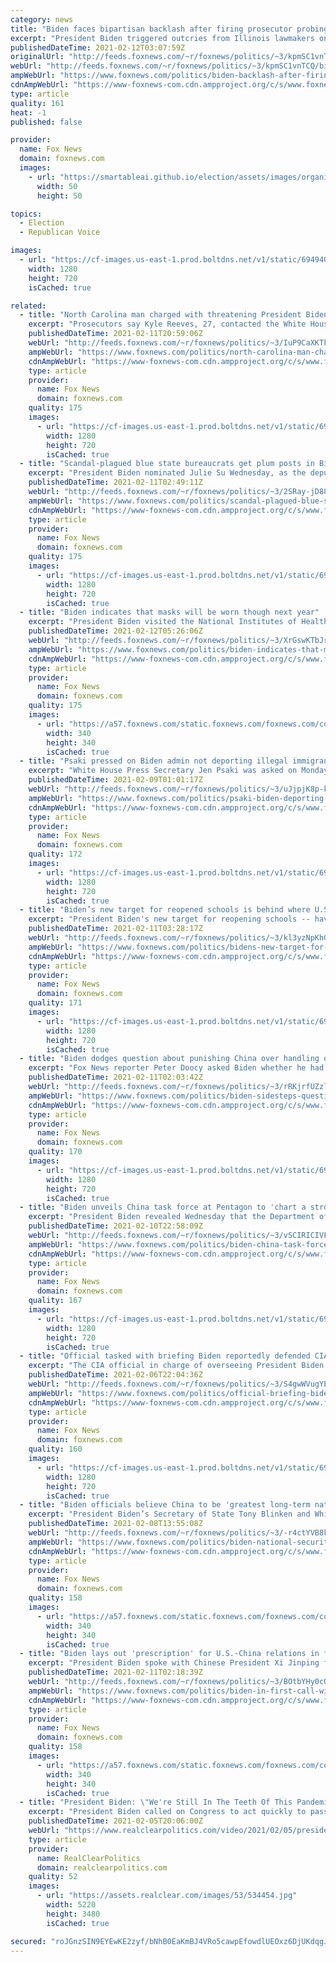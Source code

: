 ```yaml
---
category: news
title: "Biden faces bipartisan backlash after firing prosecutor probing corruption among Illinois Democrats"
excerpt: "President Biden triggered outcries from Illinois lawmakers on both sides of the aisle after he fired a prosecutor overseeing corruption probes of Democrats in the state. "
publishedDateTime: 2021-02-12T03:07:59Z
originalUrl: "http://feeds.foxnews.com/~r/foxnews/politics/~3/kpmSC1vnTCQ/biden-backlash-after-firing-prosecutor-running-corruption-investigation-illinois-dems"
webUrl: "http://feeds.foxnews.com/~r/foxnews/politics/~3/kpmSC1vnTCQ/biden-backlash-after-firing-prosecutor-running-corruption-investigation-illinois-dems"
ampWebUrl: "https://www.foxnews.com/politics/biden-backlash-after-firing-prosecutor-running-corruption-investigation-illinois-dems.amp"
cdnAmpWebUrl: "https://www-foxnews-com.cdn.ampproject.org/c/s/www.foxnews.com/politics/biden-backlash-after-firing-prosecutor-running-corruption-investigation-illinois-dems.amp"
type: article
quality: 161
heat: -1
published: false

provider:
  name: Fox News
  domain: foxnews.com
  images:
    - url: "https://smartableai.github.io/election/assets/images/organizations/foxnews.com-50x50.jpg"
      width: 50
      height: 50

topics:
  - Election
  - Republican Voice

images:
  - url: "https://cf-images.us-east-1.prod.boltdns.net/v1/static/694940094001/445ed9ed-cd0c-41f3-83e6-58a88f7d11ba/8d88fc84-ae2d-47e0-a180-90c427f3db5e/1280x720/match/image.jpg"
    width: 1280
    height: 720
    isCached: true

related:
  - title: "North Carolina man charged with threatening President Biden"
    excerpt: "Prosecutors say Kyle Reeves, 27, contacted the White House switchboard “multiple times” and “made threats against President Biden and others.”"
    publishedDateTime: 2021-02-11T20:59:06Z
    webUrl: "http://feeds.foxnews.com/~r/foxnews/politics/~3/IuP9CaXKTkE/north-carolina-man-charged-threatening-president-biden"
    ampWebUrl: "https://www.foxnews.com/politics/north-carolina-man-charged-threatening-president-biden.amp"
    cdnAmpWebUrl: "https://www-foxnews-com.cdn.ampproject.org/c/s/www.foxnews.com/politics/north-carolina-man-charged-threatening-president-biden.amp"
    type: article
    provider:
      name: Fox News
      domain: foxnews.com
    quality: 175
    images:
      - url: "https://cf-images.us-east-1.prod.boltdns.net/v1/static/694940094001/445ed9ed-cd0c-41f3-83e6-58a88f7d11ba/8d88fc84-ae2d-47e0-a180-90c427f3db5e/1280x720/match/image.jpg"
        width: 1280
        height: 720
        isCached: true
  - title: "Scandal-plagued blue state bureaucrats get plum posts in Biden admin"
    excerpt: "President Biden nominated Julie Su Wednesday, as the deputy secretary for the U.S. Department of Labor."
    publishedDateTime: 2021-02-11T02:49:11Z
    webUrl: "http://feeds.foxnews.com/~r/foxnews/politics/~3/2SRay-jD88Q/scandal-plagued-blue-state-bureaucrats-get-plum-posts-in-biden-admin"
    ampWebUrl: "https://www.foxnews.com/politics/scandal-plagued-blue-state-bureaucrats-get-plum-posts-in-biden-admin.amp"
    cdnAmpWebUrl: "https://www-foxnews-com.cdn.ampproject.org/c/s/www.foxnews.com/politics/scandal-plagued-blue-state-bureaucrats-get-plum-posts-in-biden-admin.amp"
    type: article
    provider:
      name: Fox News
      domain: foxnews.com
    quality: 175
    images:
      - url: "https://cf-images.us-east-1.prod.boltdns.net/v1/static/694940094001/4e468e48-daf4-48c9-b172-5e8ae98b3f4a/e9d7c456-73c0-43ba-9de5-5359a023293c/1280x720/match/image.jpg"
        width: 1280
        height: 720
        isCached: true
  - title: "Biden indicates that masks will be worn though next year"
    excerpt: "President Biden visited the National Institutes of Health complex on Thursday and he spoke about the U.S. vaccine supply and his goals for the rollout, but he also indicated that mask-wearing will likely be a reality for the next year. "
    publishedDateTime: 2021-02-12T05:26:06Z
    webUrl: "http://feeds.foxnews.com/~r/foxnews/politics/~3/XrGswKTbJrI/biden-indicates-that-masks-will-be-worn-though-next-year"
    ampWebUrl: "https://www.foxnews.com/politics/biden-indicates-that-masks-will-be-worn-though-next-year.amp"
    cdnAmpWebUrl: "https://www-foxnews-com.cdn.ampproject.org/c/s/www.foxnews.com/politics/biden-indicates-that-masks-will-be-worn-though-next-year.amp"
    type: article
    provider:
      name: Fox News
      domain: foxnews.com
    quality: 175
    images:
      - url: "https://a57.foxnews.com/static.foxnews.com/foxnews.com/content/uploads/2018/09/340/340/demarche.jpg?ve=1&tl=1"
        width: 340
        height: 340
        isCached: true
  - title: "Psaki pressed on Biden admin not deporting illegal immigrants who drive drunk"
    excerpt: "White House Press Secretary Jen Psaki was asked on Monday about pending guidance that would spare some illegal immigrants convicted of less serious offenses from deportation"
    publishedDateTime: 2021-02-09T01:01:17Z
    webUrl: "http://feeds.foxnews.com/~r/foxnews/politics/~3/uJjpjK8p-kA/psaki-biden-deporting-illegal-immigrants-drive-drunk"
    ampWebUrl: "https://www.foxnews.com/politics/psaki-biden-deporting-illegal-immigrants-drive-drunk.amp"
    cdnAmpWebUrl: "https://www-foxnews-com.cdn.ampproject.org/c/s/www.foxnews.com/politics/psaki-biden-deporting-illegal-immigrants-drive-drunk.amp"
    type: article
    provider:
      name: Fox News
      domain: foxnews.com
    quality: 172
    images:
      - url: "https://cf-images.us-east-1.prod.boltdns.net/v1/static/694940094001/98c9f18a-40b4-4c42-a1b2-22fe7d7091a6/c2ad6e60-a0b7-4ef0-8983-5fb23af6b0e5/1280x720/match/image.jpg"
        width: 1280
        height: 720
        isCached: true
  - title: "Biden’s new target for reopened schools is behind where U.S. is now, data show"
    excerpt: "President Biden's new target for reopening schools -- having more than 50% of public schools offering at least one day of in-person classes a week -- is behind where the nation's public schools already are. "
    publishedDateTime: 2021-02-11T03:28:17Z
    webUrl: "http://feeds.foxnews.com/~r/foxnews/politics/~3/kl3yzNpKhGs/bidens-new-target-for-reopened-schools-is-behind-where-u-s-is-now-data-show"
    ampWebUrl: "https://www.foxnews.com/politics/bidens-new-target-for-reopened-schools-is-behind-where-u-s-is-now-data-show.amp"
    cdnAmpWebUrl: "https://www-foxnews-com.cdn.ampproject.org/c/s/www.foxnews.com/politics/bidens-new-target-for-reopened-schools-is-behind-where-u-s-is-now-data-show.amp"
    type: article
    provider:
      name: Fox News
      domain: foxnews.com
    quality: 171
    images:
      - url: "https://cf-images.us-east-1.prod.boltdns.net/v1/static/694940094001/4e468e48-daf4-48c9-b172-5e8ae98b3f4a/e9d7c456-73c0-43ba-9de5-5359a023293c/1280x720/match/image.jpg"
        width: 1280
        height: 720
        isCached: true
  - title: "Biden dodges question about punishing China over handling of coronavirus pandemic"
    excerpt: "Fox News reporter Peter Doocy asked Biden whether he had any interest in punishing for failing to disclose critical information related to the pandemic’s severity."
    publishedDateTime: 2021-02-11T02:03:42Z
    webUrl: "http://feeds.foxnews.com/~r/foxnews/politics/~3/rRKjrfUZzlw/biden-sidesteps-question-punishing-china-handling-coronavirus-pandemic"
    ampWebUrl: "https://www.foxnews.com/politics/biden-sidesteps-question-punishing-china-handling-coronavirus-pandemic.amp"
    cdnAmpWebUrl: "https://www-foxnews-com.cdn.ampproject.org/c/s/www.foxnews.com/politics/biden-sidesteps-question-punishing-china-handling-coronavirus-pandemic.amp"
    type: article
    provider:
      name: Fox News
      domain: foxnews.com
    quality: 170
    images:
      - url: "https://cf-images.us-east-1.prod.boltdns.net/v1/static/694940094001/cfaaa6e4-0f14-44f4-b46a-9fee512596fb/2bafbcb8-cbc3-41a0-ac8a-29d5d0125fad/1280x720/match/image.jpg"
        width: 1280
        height: 720
        isCached: true
  - title: "Biden unveils China task force at Pentagon to 'chart a strong path forward' on Beijing"
    excerpt: "President Biden revealed Wednesday that the Department of Defense has established a wide-ranging task force that will conduct a strategic review of his administration’s strategy toward China amid mounting tensions in the Pacific."
    publishedDateTime: 2021-02-10T22:58:09Z
    webUrl: "http://feeds.foxnews.com/~r/foxnews/politics/~3/vSCIRICIVFw/biden-china-task-force-pentagon-strong-path-forward-beijing"
    ampWebUrl: "https://www.foxnews.com/politics/biden-china-task-force-pentagon-strong-path-forward-beijing.amp"
    cdnAmpWebUrl: "https://www-foxnews-com.cdn.ampproject.org/c/s/www.foxnews.com/politics/biden-china-task-force-pentagon-strong-path-forward-beijing.amp"
    type: article
    provider:
      name: Fox News
      domain: foxnews.com
    quality: 167
    images:
      - url: "https://cf-images.us-east-1.prod.boltdns.net/v1/static/694940094001/6f8ed1a6-fe3a-4544-ba64-ed369cff65e9/5278d9ba-b2d6-4465-b58a-3321e6ae1e1c/1280x720/match/image.jpg"
        width: 1280
        height: 720
        isCached: true
  - title: "Official tasked with briefing Biden reportedly defended CIA’s false intel about torture effectiveness"
    excerpt: "The CIA official in charge of overseeing President Biden’s daily intelligence briefing reportedly lead a standoff between the CIA and the Senate Intelligence Committee."
    publishedDateTime: 2021-02-06T22:04:36Z
    webUrl: "http://feeds.foxnews.com/~r/foxnews/politics/~3/S4gwWVugYEk/official-briefing-biden-cia-false-intel-torture-effectiveness"
    ampWebUrl: "https://www.foxnews.com/politics/official-briefing-biden-cia-false-intel-torture-effectiveness.amp"
    cdnAmpWebUrl: "https://www-foxnews-com.cdn.ampproject.org/c/s/www.foxnews.com/politics/official-briefing-biden-cia-false-intel-torture-effectiveness.amp"
    type: article
    provider:
      name: Fox News
      domain: foxnews.com
    quality: 160
    images:
      - url: "https://cf-images.us-east-1.prod.boltdns.net/v1/static/694940094001/4c1c9f88-8491-4368-aaae-00f24e45654b/7c18c51d-3b0e-47d0-b6e0-deaee4ae7030/1280x720/match/image.jpg"
        width: 1280
        height: 720
        isCached: true
  - title: "Biden officials believe China to be 'greatest long-term national security threat' to the US, McCaul says"
    excerpt: "President Biden’s Secretary of State Tony Blinken and White House national security adviser Jake Sullivan believe that China poses the \"greatest long-term national security threat to the United States,\" Republican Rep. Michael McCaul told Fox News after speaking with the officials, but McCaul said they"
    publishedDateTime: 2021-02-08T13:55:08Z
    webUrl: "http://feeds.foxnews.com/~r/foxnews/politics/~3/-r4ctYVB8kU/biden-national-security-officials-believe-china-greatest-long-term-threat-mccaul"
    ampWebUrl: "https://www.foxnews.com/politics/biden-national-security-officials-believe-china-greatest-long-term-threat-mccaul.amp"
    cdnAmpWebUrl: "https://www-foxnews-com.cdn.ampproject.org/c/s/www.foxnews.com/politics/biden-national-security-officials-believe-china-greatest-long-term-threat-mccaul.amp"
    type: article
    provider:
      name: Fox News
      domain: foxnews.com
    quality: 158
    images:
      - url: "https://a57.foxnews.com/static.foxnews.com/foxnews.com/content/uploads/2020/10/340/340/brooke-singman-headshot.jpg?ve=1&tl=1"
        width: 340
        height: 340
        isCached: true
  - title: "Biden lays out 'prescription' for U.S.-China relations in first call with Xi Jinping since taking office"
    excerpt: "President Biden spoke with Chinese President Xi Jinping for the first time Wednesday night since taking office, outlining his administration’s “core concerns” with China’s “practices, aggressive activities and abuses,” signaling a “clear and consistent subscription to American values,” while discussing"
    publishedDateTime: 2021-02-11T02:18:39Z
    webUrl: "http://feeds.foxnews.com/~r/foxnews/politics/~3/BOtbYHy0cQA/biden-in-first-call-with-xi-jinping-outlines-us-china-policy-core-concerns-of-chinas-abuses"
    ampWebUrl: "https://www.foxnews.com/politics/biden-in-first-call-with-xi-jinping-outlines-us-china-policy-core-concerns-of-chinas-abuses.amp"
    cdnAmpWebUrl: "https://www-foxnews-com.cdn.ampproject.org/c/s/www.foxnews.com/politics/biden-in-first-call-with-xi-jinping-outlines-us-china-policy-core-concerns-of-chinas-abuses.amp"
    type: article
    provider:
      name: Fox News
      domain: foxnews.com
    quality: 158
    images:
      - url: "https://a57.foxnews.com/static.foxnews.com/foxnews.com/content/uploads/2020/10/340/340/brooke-singman-headshot.jpg?ve=1&tl=1"
        width: 340
        height: 340
        isCached: true
  - title: "President Biden: \"We're Still In The Teeth Of This Pandemic,\" Congress Must Pass Relief Bill Now"
    excerpt: "President Biden called on Congress to act quickly to pass his proposal for a $1.9 trillion coronavirus relief package on Friday, in a speech following a weak January jobs report. Biden vowed that he would follow through on his campaign promise to provide Americans with $2,"
    publishedDateTime: 2021-02-05T20:06:00Z
    webUrl: "https://www.realclearpolitics.com/video/2021/02/05/president_biden_were_still_in_the_teeth_of_this_pandemic_congress_must_pass_relief_bill_now.html"
    type: article
    provider:
      name: RealClearPolitics
      domain: realclearpolitics.com
    quality: 52
    images:
      - url: "https://assets.realclear.com/images/53/534454.jpg"
        width: 5220
        height: 3480
        isCached: true

secured: "roJGnzSIN9EYEwKE2zyf/bNhB0EaKmBJ4VRo5cawpEfowdlUEOxz6DjUKdqgJJIqFnEi3hiyD0SIDglWpBNOve+7MnjWiV2FluAMNRfk4HokcOpHla4FXgud8b0WSmFJUu6rwYxc2EvPx485kNxgenUthfGoUM7MqMTAL4J92aQIyhaGONhRW7/5riQ5YTL3yQ4Y3Yhd8pLteTcKXhIgDVNwjiXkIGTZdUwHZvdVwTm5depMe3yORVBYaRC1cCxPJOTRQkmvLtLccLZbPWtQBghVsHj5SgsUOE5Q/I3G12mn+buWsK0q1kWxmJmUTl90+aXfzL88CGUXIatxos/d0iKZuCl06RBHeHRH0Of/1ko=;LH+Anajp8PbEWHHKrAE+EA=="
---
```


